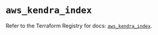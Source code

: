 # `aws_kendra_index`

Refer to the Terraform Registry for docs: [`aws_kendra_index`](https://registry.terraform.io/providers/hashicorp/aws/6.8.0/docs/resources/kendra_index).
